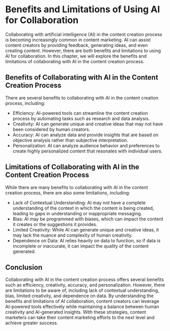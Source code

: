 Benefits and Limitations of Using AI for Collaboration
========================================================================================================================

Collaborating with artificial intelligence (AI) in the content creation process is becoming increasingly common in content marketing. AI can assist content creators by providing feedback, generating ideas, and even creating content. However, there are both benefits and limitations to using AI for collaboration. In this chapter, we will explore the benefits and limitations of collaborating with AI in the content creation process.

Benefits of Collaborating with AI in the Content Creation Process
-----------------------------------------------------------------

There are several benefits to collaborating with AI in the content creation process, including:

* Efficiency: AI-powered tools can streamline the content creation process by automating tasks such as research and data analysis.
* Creativity: AI can generate unique and creative ideas that may not have been considered by human creators.
* Accuracy: AI can analyze data and provide insights that are based on objective analysis rather than subjective interpretation.
* Personalization: AI can analyze audience behavior and preferences to create highly personalized content that resonates with individual users.

Limitations of Collaborating with AI in the Content Creation Process
--------------------------------------------------------------------

While there are many benefits to collaborating with AI in the content creation process, there are also some limitations, including:

* Lack of Contextual Understanding: AI may not have a complete understanding of the context in which the content is being created, leading to gaps in understanding or inappropriate messaging.
* Bias: AI may be programmed with biases, which can impact the content it creates or the suggestions it provides.
* Limited Creativity: While AI can generate unique and creative ideas, it may lack the nuance and complexity of human creativity.
* Dependence on Data: AI relies heavily on data to function, so if data is incomplete or inaccurate, it can impact the quality of the content generated.

Conclusion
----------

Collaborating with AI in the content creation process offers several benefits such as efficiency, creativity, accuracy, and personalization. However, there are limitations to be aware of, including lack of contextual understanding, bias, limited creativity, and dependence on data. By understanding the benefits and limitations of AI collaboration, content creators can leverage AI-powered tools effectively while maintaining a balance between human creativity and AI-generated insights. With these strategies, content marketers can take their content marketing efforts to the next level and achieve greater success.
